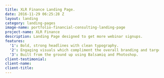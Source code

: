 ```yaml
---
title: XLR Finance Landing Page.
date: 2016-11-29 06:25:28 Z
layout: landing
category: landing-pages
image-name: portfolio-financial-consulting-landing-page
project-name: XLR Finance
description: Landing Page designed to get more webinar signups.
features:
  '1': Bold, strong headlines with clean typography.
  '2': Engaging visuals which compliment the overall branding and target audience.
  '3': Built from the ground up using Balsamiq and Photoshop.
client-testimonial: 
client-name: 
client-title: 
---
```


